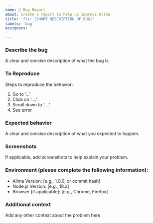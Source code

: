 ```yaml
---
name: 🐞 Bug Report
about: Create a report to help us improve Allma
title: 'fix: [SHORT_DESCRIPTION_OF_BUG]'
labels: 'bug'
assignees: ''

---
```


### Describe the bug

A clear and concise description of what the bug is.

### To Reproduce

Steps to reproduce the behavior:
1. Go to '...'
2. Click on '....'
3. Scroll down to '....'
4. See error

### Expected behavior

A clear and concise description of what you expected to happen.

### Screenshots

If applicable, add screenshots to help explain your problem.

### Environment (please complete the following information):

-   Allma Version: [e.g., 1.0.0, or commit hash]
-   Node.js Version: [e.g., 18.x]
-   Browser [if applicable]: [e.g., Chrome, Firefox]

### Additional context

Add any other context about the problem here.